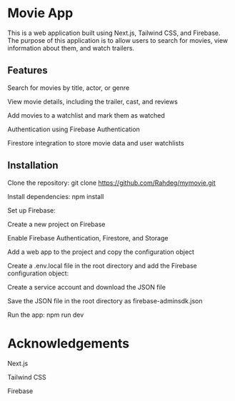# Movie App
This is a web application built using Next.js, Tailwind CSS, and Firebase. The purpose of this application is to allow users to search for movies, view information about them, and watch trailers.

## Features

Search for movies by title, actor, or genre

View movie details, including the trailer, cast, and reviews

Add movies to a watchlist and mark them as watched

Authentication using Firebase Authentication

Firestore integration to store movie data and user watchlists

## Installation

Clone the repository: git clone https://github.com/Rahdeg/mymovie.git

Install dependencies: npm install

Set up Firebase:

Create a new project on Firebase

Enable Firebase Authentication, Firestore, and Storage

Add a web app to the project and copy the configuration object

Create a .env.local file in the root directory and add the Firebase configuration object:

Create a service account and download the JSON file

Save the JSON file in the root directory as firebase-adminsdk.json

Run the app: npm run dev

# Acknowledgements
Next.js

Tailwind CSS

Firebase
